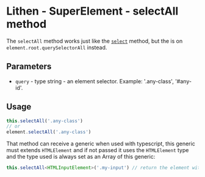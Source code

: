 # Lithen - SuperElement - selectAll method

The `selectAll` method works just like the [`select`](./select.md) method, but the is on `element.root.querySelectorAll` instead.

## Parameters
- `query` - type string - an element selector. Example: '.any-class', '#any-id'.

## Usage
```ts
this.selectAll('.any-class')
// or
element.selectAll('.any-class')
```

That method can receive a generic when used with typescript, this generic must extends `HTMLElement` and if not passed it uses the `HTMLElement` type and the type used is always set as an Array of this generic:
```ts
this.selectAll<HTMLInputElement>('.my-input') // return the element with correct typing
```
